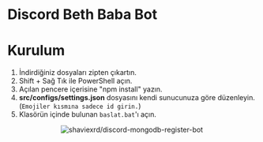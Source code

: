 # Discord Beth Baba Bot
# Kurulum
1. İndirdiğiniz dosyaları zipten çıkartın.
2. Shift + Sağ Tık ile PowerShell açın.
3. Açılan pencere içerisine "npm install" yazın.
4. **src/configs/settings.json** dosyasını kendi sunucunuza göre düzenleyin. (`Emojiler kısmına sadece id girin.`)
5. Klasörün içinde bulunan `baslat.bat`'ı açın. 


  <div align="center">
<img src="https://komarev.com/ghpvc/?username=discord-mongodb-register-bot&label=Ziyaretçi%20Sayısı&color=da004e" alt="shaviexrd/discord-mongodb-register-bot" />
  </div>

